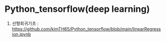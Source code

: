 # Python_tensorflow(deep learning)

1. 선형회귀기초 : https://github.com/kimTH65/Python_tensorflow/blob/main/linearRegression.ipynb
